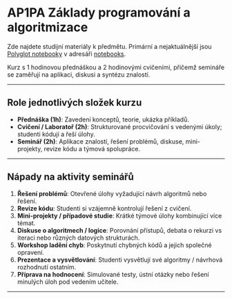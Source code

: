 # AP1PA Základy programování a algoritmizace

Zde najdete studijní materiály k předmětu. Primární a nejaktuálnější jsou [Polyglot notebooky](https://code.visualstudio.com/docs/languages/polyglot) v adresáři [notebooks](notebooks).

Kurz s 1 hodinovou přednáškou a 2 hodinovými cvičeními, přičemž semináře se zaměřují na aplikaci, diskusi a syntézu znalostí.

---

## Role jednotlivých složek kurzu

* **Přednáška (1h)**: Zavedení konceptů, teorie, ukázka příkladů.
* **Cvičení / Laboratoř (2h)**: Strukturované procvičování s vedenými úkoly; studenti kódují a řeší úlohy.
* **Seminář (2h)**: Aplikace znalostí, řešení problémů, diskuse, mini-projekty, revize kódu a týmová spolupráce.

---

## Nápady na aktivity seminářů

1. **Řešení problémů**: Otevřené úlohy vyžadující návrh algoritmů nebo řešení.
2. **Revize kódu**: Studenti si vzájemně kontrolují řešení z cvičení.
3. **Mini-projekty / případové studie**: Krátké týmové úlohy kombinující více témat.
4. **Diskuse o algoritmech / logice**: Porovnání přístupů, debata o rekurzi vs iteraci nebo různých datových strukturách.
5. **Workshop ladění chyb**: Poskytnutí chybných kódů a jejich společné opravení.
6. **Prezentace a vysvětlování**: Studenti vysvětlují své algoritmy / návrhová rozhodnutí ostatním.
7. **Příprava na hodnocení**: Simulované testy, ústní otázky nebo řešení minulých úloh pod vedením učitele.

---